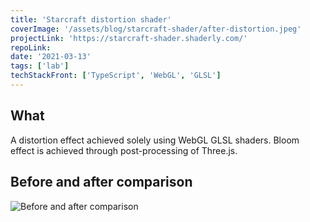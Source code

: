 ```yaml
---
title: 'Starcraft distortion shader'
coverImage: '/assets/blog/starcraft-shader/after-distortion.jpeg'
projectLink: 'https://starcraft-shader.shaderly.com/'
repoLink: 
date: '2021-03-13'
tags: ['lab']
techStackFront: ['TypeScript', 'WebGL', 'GLSL']
---
```


## What

A distortion effect achieved solely using WebGL GLSL shaders. Bloom effect is achieved through post-processing of Three.js.

## Before and after comparison

![Before and after comparison](/assets/blog/starcraft-shader/before-after-compare.png)
